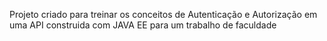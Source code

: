 Projeto criado para treinar os conceitos de Autenticação e Autorização em uma API construida com JAVA EE para um trabalho de faculdade

